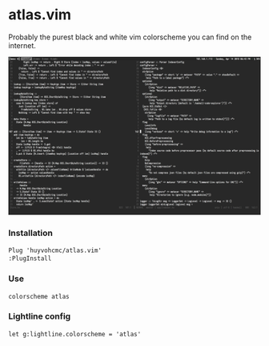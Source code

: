 # atlas.vim
Probably the purest black and white vim colorscheme you can find on the internet.

![screenshot](./screenshots/preview.png)

### Installation

```vim
Plug 'huyvohcmc/atlas.vim'
:PlugInstall
```

### Use

```vim
colorscheme atlas
```

### Lightline config

```vim
let g:lightline.colorscheme = 'atlas'
```
